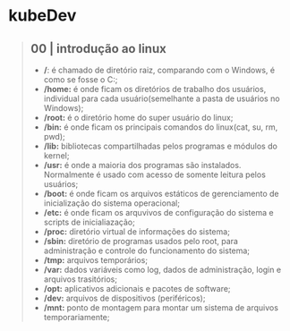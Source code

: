 # kubeDev

>## 00 | introdução ao linux
>- **/**: é chamado de diretório raiz, comparando com o Windows, é como se fosse o C:;
>- **/home:** é onde ficam os diretórios de trabalho dos usuários, individual para cada usuário(semelhante a pasta de usuários no Windows);
>- **/root:** é o diretório home do super usuário do linux;
>- **/bin:** é onde ficam os principais comandos do linux(cat, su, rm, pwd);
>- **/lib:** bibliotecas compartilhadas pelos programas e módulos do kernel;
>- **/usr:** é onde a maioria dos programas são instalados.  Normalmente é usado com acesso de somente leitura pelos usuários;
>- **/boot:** é onde ficam os arquivos estáticos de gerenciamento de inicialização do sistema operacional;
>- **/etc:** é onde ficam os arquvivos de configuração do sistema e scripts de inicialiazação;
>- **/proc:** diretório virtual de informações do sistema;
>- **/sbin:** diretório de programas usados pelo root, para administração e controle do funcionamento do sistema;
>- **/tmp:** arquivos temporários;
>- **/var:** dados variáveis como log, dados de administração, login e arquivos trasitórios;
>- **/opt:** aplicativos adicionais e pacotes de software;
>- **/dev:** arquivos de dispositivos (periféricos);
>- **/mnt:** ponto de montagem para montar um sistema de arquivos temporariamente;
